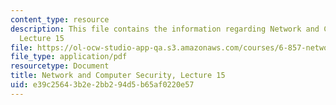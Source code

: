 ```yaml
---
content_type: resource
description: This file contains the information regarding Network and Computer Security,
  Lecture 15
file: https://ol-ocw-studio-app-qa.s3.amazonaws.com/courses/6-857-network-and-computer-security-spring-2014/e39c25643b2e2bb294d5b65af0220e57_MIT6_857S14_Lec15.pdf
file_type: application/pdf
resourcetype: Document
title: Network and Computer Security, Lecture 15
uid: e39c2564-3b2e-2bb2-94d5-b65af0220e57
---
```

